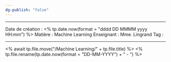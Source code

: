 ```yaml
---
dg-publish: "false"
---
```

 ---

 Date de création : <% tp.date.now(format = "dddd DD MMMM yyyy HH:mm") %>
 Matière : Machine Learning
 Enseignant : Mme. Lingrand
 Tag :

---

 <% await tp.file.move("/Machine Learning/" + tp.file.title) %>
 <% tp.file.rename(tp.date.now(format = "DD-MM-YYYY") + " - ") %>
